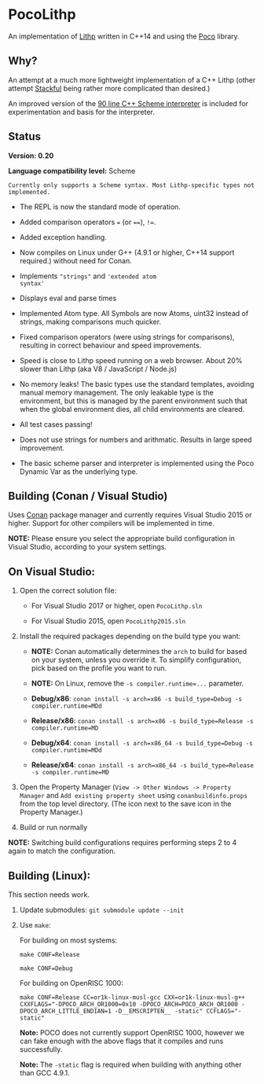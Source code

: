 PocoLithp
=========

An implementation of [Lithp](https://github.com/andrakis/node-lithp) written in C++14 and using the [Poco](https://procoproject.org) library.

Why?
----

An attempt at a much more lightweight implementation of a C++ Lithp (other attempt [Stackful](https://github.com/andrakis/Stackful) being rather more complicated than desired.)

An improved version of the [90 line C++ Scheme interpreter](https://gist.github.com/ofan/721464) is included for experimentation and basis for the interpreter.


Status
------

**Version: 0.20**

**Language compatibility level:** Scheme

    Currently only supports a Scheme syntax. Most Lithp-specific types not implemented.

* The REPL is now the standard mode of operation.

* Added comparison operators `=` (or `==`), `!=`.

* Added exception handling.

* Now compiles on Linux under G++ (4.9.1 or higher, C++14 support required.) without need for Conan.

* Implements <code>"strings"</code> and <code>'extended atom syntax'</code>

* Displays eval and parse times

* Implemented Atom type. All Symbols are now Atoms, uint32 instead of strings, making comparisons much quicker.

* Fixed comparison operators (were using strings for comparisons), resulting in correct behaviour and speed improvements.

* Speed is close to Lithp speed running on a web browser. About 20% slower than Lithp (aka V8 / JavaScript / Node.js)

* No memory leaks! The basic types use the standard templates, avoiding manual memory management. The only leakable type is the environment, but this is managed by the parent environment such that when the global environment dies, all child environments are cleared.

* All test cases passing!

* Does not use strings for numbers and arithmatic. Results in large speed improvement.

* The basic scheme parser and interpreter is implemented using the Poco Dynamic Var as the underlying type.


Building (Conan / Visual Studio)
--------------------------------

Uses [Conan](https://www.conan.io/) package manager and currently requires Visual Studio 2015 or higher. Support for other compilers will be implemented in time.

**NOTE:** Please ensure you select the appropriate build configuration in Visual Studio, according to your system settings.

On Visual Studio:
-----------------

1. Open the correct solution file:

   * For Visual Studio 2017 or higher, open `PocoLithp.sln`

   * For Visual Studio 2015, open `PocoLithp2015.sln`

2. Install the required packages depending on the build type you want:

    * **NOTE:** Conan automatically determines the `arch` to build for based on your system, unless you override it. To simplify configuration, pick based on the profile you want to run.

	* **NOTE:** On Linux, remove the `-s compiler.runtime=...` parameter.

    * **Debug/x86**: `conan install -s arch=x86 -s build_type=Debug -s compiler.runtime=MDd`

    * **Release/x86**: `conan install -s arch=x86 -s build_type=Release -s compiler.runtime=MD`

    * **Debug/x64**: `conan install -s arch=x86_64 -s build_type=Debug -s compiler.runtime=MDd`

    * **Release/x64**: `conan install -s arch=x86_64 -s build_type=Release -s compiler.runtime=MD`

3. Open the Property Manager (`View -> Other Windows -> Property Manager` and `Add existing property sheet` using `conanbuildinfo.props` from the top level directory. (The icon next to the save icon in the Property Manager.)

4. Build or run normally

**NOTE:** Switching build configurations requires performing steps 2 to 4 again to match the configuration.

Building (Linux):
-----------------

This section needs work.

1. Update submodules: `git submodule update --init`

2. Use `make`:

   For building on most systems:

     `make CONF=Release`

     `make CONF=Debug`

   For building on OpenRISC 1000:

     `make CONF=Release CC=or1k-linux-musl-gcc CXX=or1k-linux-musl-g++ CXXFLAGS="-DPOCO_ARCH_OR1000=0x10 -DPOCO_ARCH=POCO_ARCH_OR1000 -DPOCO_ARCH_LITTLE_ENDIAN=1 -D__EMSCRIPTEN__ -static" CCFLAGS="-static"`

     **Note:** POCO does not currently support OpenRISC 1000, however we can fake enough with the above flags that it compiles and runs successfully.

     **Note:** The `-static` flag is required when building with anything other than GCC 4.9.1.

